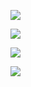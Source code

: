 ![](http://github-profile-summary-cards.vercel.app/api/cards/profile-details?username=sttell&theme=tokyonight)

![](http://github-profile-summary-cards.vercel.app/api/cards/most-commit-language?username=sttell&theme=tokyonight)

![](http://github-profile-summary-cards.vercel.app/api/cards/stats?username=sttell&theme=tokyonight)

![](http://github-profile-summary-cards.vercel.app/api/cards/productive-time?username=sttell&theme=tokyonight&utcOffset=8)

<!--
**sttell/sttell** is a ✨ _special_ ✨ repository because its `README.md` (this file) appears on your GitHub profile.

Here are some ideas to get you started:

- 🔭 I’m currently working on ...
- 🌱 I’m currently learning ...
- 👯 I’m looking to collaborate on ...
- 🤔 I’m looking for help with ...
- 💬 Ask me about ...
- 📫 How to reach me: ...
- 😄 Pronouns: ...
- ⚡ Fun fact: ...
-->

